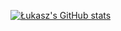 [![Łukasz's GitHub stats](https://github-readme-stats.vercel.app/api?username=witkovskyy)](https://github.com/anuraghazra/github-readme-stats)
